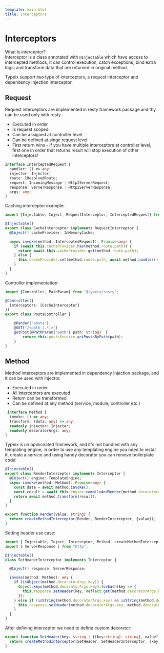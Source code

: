 ```yaml
---
template: main.html
title: Interceptors
---
```

# Interceptors
What is interceptor? <br />
Interceptor is a class annotated with `@Injectable` which have access to intercepted methods, 
it can control execution, catch exceptions, bind extra logic and transform data that are returned 
in original method.

Typeix support two type of interceptors, a request interceptor and dependency injection interceptor. <br />

## Request
Request interceptors are implemented in resty framework package and thy can be used only with resty.

 * Executed in order
 * Is request scoped
 * Can be assigned at controller level
 * Can be defined at singe request level
 * First return wins - if you have multiple interceptors at controller level, first one 
in order that returns result will stop execution of other interceptors!
   
```ts
interface InterceptedRequest {
  handler: () => any;
  injector: Injector;
  route: IResolvedRoute;
  request: IncomingMessage | Http2ServerRequest;
  response: ServerResponse | Http2ServerResponse;
  args: any;
}
```   
Caching interceptor example:
```ts
import {Injectable, Inject, RequestInterceptor, InterceptedRequest} from "@typeix/resty";

@Injectable()
export class CacheInterceptor implements RequestInterceptor {
  @Inject() cacheProvider: InMemoryCache;

  async invoke(method: InterceptedRequest): Promise<any> {
    if (await this.cacheProvider.has(method.route.path)) {
      return await this.cacheProvider.get(method.route.path);
    } else {
      this.cacheProvider.set(method.route.path, await method.handler(), 120);
    }
  }
}
```
Controller implementation:
```ts
import {Controller, PathParam} from "@typeix/resty";

@Controller({
  interceptors: [CacheInterceptor]
})
export class PostsController {

    @Render("posts")
    @GET("/<path:(.*)>")
    getPost(@PathParam("path") path: string)  {
        return this.postsService.getPostsByPath(path);
    }
}
```

## Method 
Method interceptors are implemented in dependency injection package, and it can be used with Injector.

 * Executed in order
 * All interceptors are executed
 * Return can be transformed
 * Can be defined at any method (service, module, controller etc.)
```ts
 interface Method {
  invoke: () => any;
  transform: (data: any) => any;
  readonly injector: Injector;
  readonly decoratorArgs: any;
}
```

Typeix is un opinionated framework, and it's not bundled with any templating engine, in 
order to use any templating engine you need to install it, create a service and using
handy decorator you can remove boilerplate code!
```ts
@Injectable()
export class RenderInterceptor implements Interceptor {
  @Inject() engine: TemplateEngine;
  async invoke(method: Method): Promise<any> {
    const data = await method.invoke();
    const result = await this.engine.compileAndRender(method.decoratorArgs.value, data);
    return await method.transform(result);
  }
}

export function Render(value: string) {
  return createMethodInterceptor(Render, RenderInterceptor, {value});
}

```

Setting header use case:
```ts
import { Injectable, Inject, Interceptor, Method, createMethodInterceptor, isObject, isString } from "@typeix/resty";
import { ServerResponse } from "http";

@Injectable()
class SetHeaderInterceptor implements Interceptor {

  @Inject() response: ServerResponse;

  invoke(method: Method): any {
    if (isObject(method.decoratorArgs.key)) {
      Object.keys(method.decoratorArgs.key).forEach(key => {
        this.response.setHeader(key, Reflect.get(method.decoratorArgs.key, key));
      });
    } else if (isString(method.decoratorArgs.key) && isString(method.decoratorArgs.value)) {
      this.response.setHeader(method.decoratorArgs.key, method.decoratorArgs.value);
    }
  }
}
```
After defining interceptor we need to define custom decorator:
```ts
export function SetHeader(key: string | {[key:string]: string}, value?: string) {
  return createMethodInterceptor(SetHeader, SetHeaderInterceptor, {key, value});
}
```
